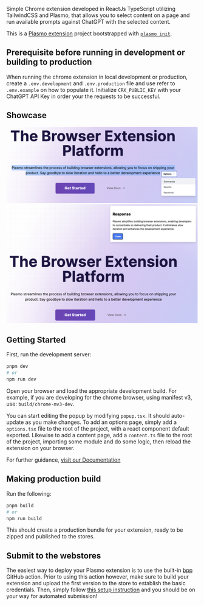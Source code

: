 Simple Chrome extension developed in ReactJs TypeScript utilizing TailwindCSS and Plasmo, that allows you to select content on a page and run available prompts against ChatGPT with the selected content.

This is a [Plasmo extension](https://docs.plasmo.com/) project bootstrapped with [`plasmo init`](https://www.npmjs.com/package/plasmo).

## Prerequisite before running in development or building to production
When running the chrome extension in local development or production, create a `.env.development` and `.env.production` file and use refer to `.env.example` on how to populate it. Initialize `CRX_PUBLIC_KEY` with your ChatGPT API Key in order your the requests to be successful.


## Showcase

![Alt text](./assets/selection-content.png?raw=true 'Selection')
![Alt text](./assets/response.png?raw=true 'Response Preview') 


## Getting Started

First, run the development server:

```bash
pnpm dev
# or
npm run dev
```

Open your browser and load the appropriate development build. For example, if you are developing for the chrome browser, using manifest v3, use: `build/chrome-mv3-dev`.

You can start editing the popup by modifying `popup.tsx`. It should auto-update as you make changes. To add an options page, simply add a `options.tsx` file to the root of the project, with a react component default exported. Likewise to add a content page, add a `content.ts` file to the root of the project, importing some module and do some logic, then reload the extension on your browser.

For further guidance, [visit our Documentation](https://docs.plasmo.com/)

## Making production build

Run the following:

```bash
pnpm build
# or
npm run build
```

This should create a production bundle for your extension, ready to be zipped and published to the stores.

## Submit to the webstores

The easiest way to deploy your Plasmo extension is to use the built-in [bpp](https://bpp.browser.market) GitHub action. Prior to using this action however, make sure to build your extension and upload the first version to the store to establish the basic credentials. Then, simply follow [this setup instruction](https://docs.plasmo.com/framework/workflows/submit) and you should be on your way for automated submission!
